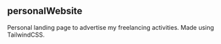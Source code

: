 ## personalWebsite

Personal landing page to advertise my freelancing activities. Made using TailwindCSS.
